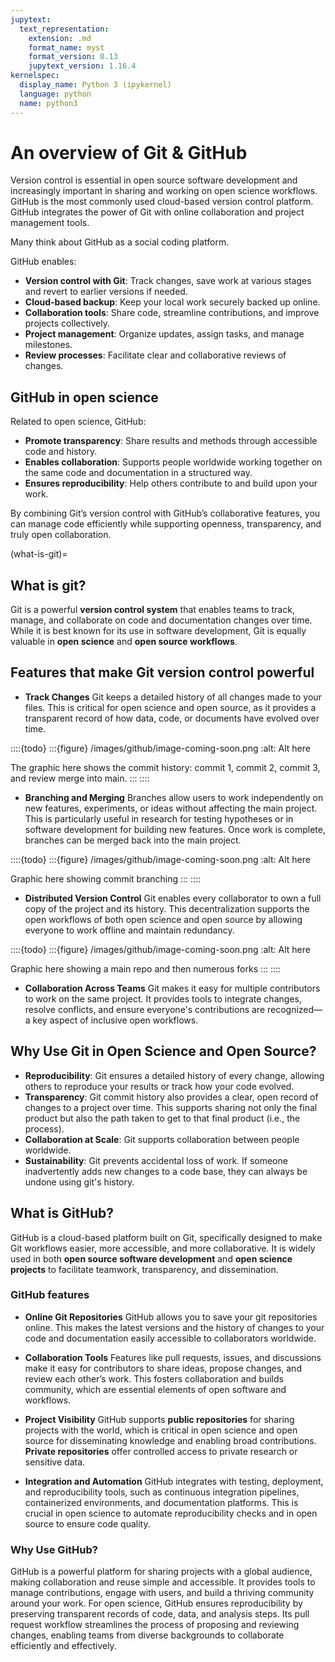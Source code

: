 ```yaml
---
jupytext:
  text_representation:
    extension: .md
    format_name: myst
    format_version: 0.13
    jupytext_version: 1.16.4
kernelspec:
  display_name: Python 3 (ipykernel)
  language: python
  name: python3
---
```


# An overview of Git & GitHub

Version control is essential in open source software development and increasingly important in sharing and working on open science workflows. GitHub is the most commonly used cloud-based version control platform. GitHub integrates the power of Git with online collaboration and project management tools.

Many think about GitHub as a social coding platform.

GitHub enables:

- **Version control with Git**: Track changes, save work at various stages and revert to earlier versions if needed.
- **Cloud-based backup**: Keep your local work securely backed up online.
- **Collaboration tools**: Share code, streamline contributions, and improve projects collectively.
- **Project management**: Organize updates, assign tasks, and manage milestones.
- **Review processes**: Facilitate clear and collaborative reviews of changes.

## GitHub in open science

Related to open science, GitHub:

- **Promote transparency**: Share results and methods through accessible code and history.
- **Enables collaboration**: Supports people worldwide working together on the same code and documentation in a structured way.
- **Ensures reproducibility**: Help others contribute to and build upon your work.

By combining Git’s version control with GitHub’s collaborative features, you can manage code efficiently while supporting openness,  transparency, and truly open collaboration.

(what-is-git)=

## What is git?

Git is a powerful **version control system** that enables teams to track, manage, and collaborate on code and documentation changes over time. While it is best known for its use in software development, Git is equally valuable in **open science** and **open source workflows**.

## Features that make Git version control powerful

- **Track Changes**
  Git keeps a detailed history of all changes made to your files. This is critical for open science and open source, as it provides a transparent record of how data, code, or documents have evolved over time.

::::{todo}
:::{figure}  /images/github/image-coming-soon.png
:alt: Alt here

The graphic here shows the commit history: commit 1, commit 2, commit 3, and review merge into main.
:::
::::

- **Branching and Merging**
  Branches allow users to work independently on new features, experiments, or ideas without affecting the main project. This is particularly useful in research for testing hypotheses or in software development for building new features. Once work is complete, branches can be merged back into the main project.

::::{todo}
:::{figure}  /images/github/image-coming-soon.png
:alt: Alt here

Graphic here showing commit branching
:::
::::

- **Distributed Version Control**
  Git enables every collaborator to own a full copy of the project and its history. This decentralization supports the open workflows of both open science and open source by allowing everyone to work offline and maintain redundancy.

::::{todo}
:::{figure}  /images/github/image-coming-soon.png
:alt: Alt here

Graphic here showing a main repo and then numerous forks
:::
::::

- **Collaboration Across Teams**
  Git makes it easy for multiple contributors to work on the same project. It provides tools to integrate changes, resolve conflicts, and ensure everyone's contributions are recognized—a key aspect of inclusive open workflows.

## Why Use Git in Open Science and Open Source?

- **Reproducibility**: Git ensures a detailed history of every change, allowing others to reproduce your results or track how your code evolved.
- **Transparency**: Git commit history also provides a clear, open record of changes to a project over time. This supports sharing not only the final product but also the path taken to get to that final product (i.e., the process).
- **Collaboration at Scale**: Git supports collaboration between people worldwide.
- **Sustainability**: Git prevents accidental loss of work. If someone inadvertently adds new changes to a code base, they can always be undone using git's history.

## What is GitHub?

GitHub is a cloud-based platform built on Git, specifically designed to make Git workflows easier, more accessible, and more collaborative. It is widely used in both **open source software development** and **open science projects** to facilitate teamwork, transparency, and dissemination.

### GitHub features

- **Online Git Repositories**
  GitHub allows you to save your git repositories online. This makes the latest versions and the history of changes to your code and documentation easily accessible to collaborators worldwide.

- **Collaboration Tools**
  Features like pull requests, issues, and discussions make it easy for contributors to share ideas, propose changes, and review each other’s work. This fosters collaboration and builds community, which are essential elements of open software and workflows.

- **Project Visibility**
  GitHub supports **public repositories** for sharing projects with the world, which is critical in open science and open source for disseminating knowledge and enabling broad contributions. **Private repositories** offer controlled access to private research or sensitive data.

- **Integration and Automation**
  GitHub integrates with testing, deployment, and reproducibility tools, such as continuous integration pipelines, containerized environments, and documentation platforms. This is crucial in open science to automate reproducibility checks and in open source to ensure code quality.

### Why Use GitHub?

GitHub is a powerful platform for sharing projects with a global audience, making collaboration and reuse simple and accessible. It provides tools to manage contributions, engage with users, and build a thriving community around your work. For open science, GitHub ensures reproducibility by preserving transparent records of code, data, and analysis steps. Its pull request workflow streamlines the process of proposing and reviewing changes, enabling teams from diverse backgrounds to collaborate efficiently and effectively.
